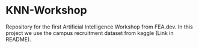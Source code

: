 # KNN-Workshop
Repository for the first Artificial Intelligence Workshop from FEA.dev. In this project we use the campus recruitment dataset from kaggle (Link in README).
